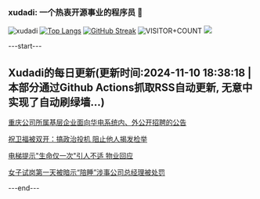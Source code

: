 ### xudadi: 一个热衷开源事业的程序员 👋

![xudadi](https://github-readme-stats-git-masterorgs-github-readme-stats-team.vercel.app/api?username=xudadi)
[![Top Langs](https://github-readme-stats.vercel.app/api/top-langs/?username=xudadi)](https://github.com/anuraghazra/github-readme-stats)
[![GitHub Streak](https://streak-stats.demolab.com?user=xudadi&locale=zh_Hans)](https://git.io/streak-stats)
![VISITOR+COUNT](https://komarev.com/ghpvc/?username=xudadi&label=VISITOR+COUNT)
![](https://raw.githubusercontent.com/xudadi/xudadi/main/assets/github-contribution-grid-snake.svg)


---start---

## Xudadi的每日更新(更新时间:2024-11-10 18:38:18 | 本部分通过Github Actions抓取RSS自动更新, 无意中实现了自动刷绿墙...)

[重庆公司所属基层企业面向华电系统内、外公开招聘的公告](https://www.gongkaoleida.com/article/2187852)

[祝卫福被双开：搞政治投机 阻止他人揭发检举](https://m.163.com/news/article/JGJ9S91M0512D3VJ.html)

[电梯提示"生命仅一次"引人不适 物业回应](https://m.163.com/news/article/JGGFBUAJ0514CRLH.html)

[女子试岗第一天被暗示“陪睡”涉事公司总经理被处罚](https://m.163.com/news/article/JGJ7IEL30001899O.html)

---end---
